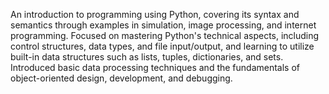 An introduction to programming using Python, covering its syntax and semantics through examples in simulation, image processing, and internet programming. 
Focused on mastering Python's technical aspects, including control structures, data types, and file input/output, and learning to utilize built-in data structures such as lists, tuples, dictionaries, and sets. 
Introduced basic data processing techniques and the fundamentals of object-oriented design, development, and debugging. 
